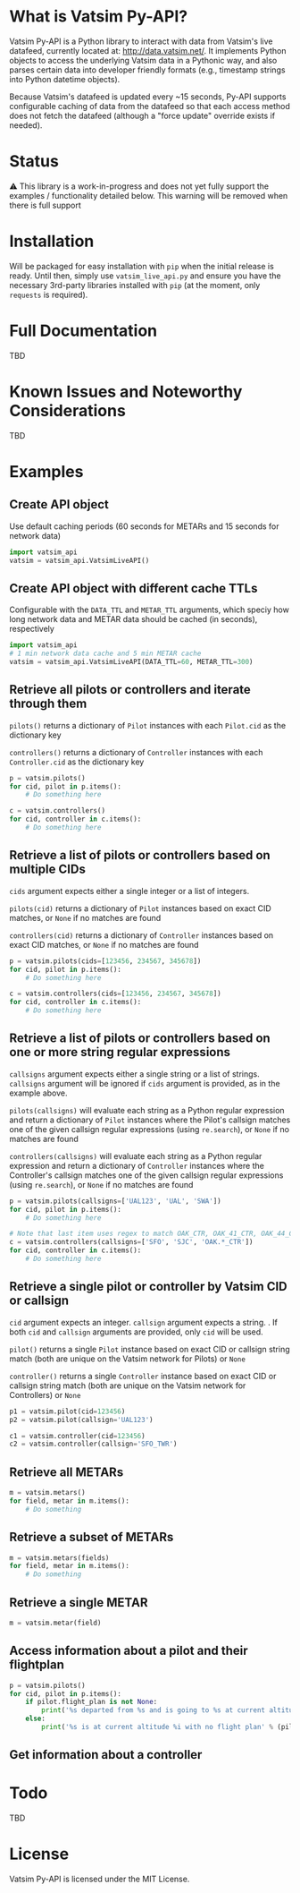 # What is Vatsim Py-API?
Vatsim Py-API is a Python library to interact with data from Vatsim's live datafeed, currently located at: http://data.vatsim.net/. It implements Python objects to access the underlying Vatsim data in a Pythonic way, and also parses certain data into developer friendly formats (e.g., timestamp strings into Python datetime objects). 

Because Vatsim's datafeed is updated every ~15 seconds, Py-API supports configurable caching of data from the datafeed so that each access method does not fetch the datafeed (although a "force update" override exists if needed).

# Status
:warning: This library is a work-in-progress and does not yet fully support the examples / functionality detailed below. This warning will be removed when there is full support

# Installation
Will be packaged for easy installation with `pip` when the initial release is ready. Until then, simply use `vatsim_live_api.py` and ensure you have the necessary 3rd-party libraries installed with `pip` (at the moment, only `requests` is required).

# Full Documentation
TBD

# Known Issues and Noteworthy Considerations
TBD

# Examples

## Create API object
Use default caching periods (60 seconds for METARs and 15 seconds for network data)
```python
import vatsim_api
vatsim = vatsim_api.VatsimLiveAPI()
```

## Create API object with different cache TTLs
Configurable with the `DATA_TTL` and `METAR_TTL` arguments, which speciy how long network data and METAR data should be cached (in seconds), respectively
```python
import vatsim_api
# 1 min network data cache and 5 min METAR cache
vatsim = vatsim_api.VatsimLiveAPI(DATA_TTL=60, METAR_TTL=300)
```

## Retrieve all pilots or controllers and iterate through them
`pilots()` returns a dictionary of `Pilot` instances with each `Pilot.cid` as the dictionary key

`controllers()` returns a dictionary of `Controller` instances with each `Controller.cid` as the dictionary key
```python
p = vatsim.pilots()
for cid, pilot in p.items():
    # Do something here

c = vatsim.controllers()
for cid, controller in c.items():
    # Do something here
```

## Retrieve a list of pilots  or controllers based on multiple CIDs
`cids` argument expects either a single integer or a list of integers.

`pilots(cid)` returns a dictionary of `Pilot` instances based on exact CID matches, or `None` if no matches are found

`controllers(cid)` returns a dictionary of `Controller` instances based on exact CID matches, or `None` if no matches are found
```python
p = vatsim.pilots(cids=[123456, 234567, 345678])
for cid, pilot in p.items():
    # Do something here

c = vatsim.controllers(cids=[123456, 234567, 345678])
for cid, controller in c.items():
    # Do something here
```

## Retrieve a list of pilots or controllers based on one or more string regular expressions
`callsigns` argument expects either a single string or a list of strings. `callsigns` argument will be ignored if `cids` argument is provided, as in the example above.

`pilots(callsigns)` will evaluate each string as a Python regular expression and return a dictionary of `Pilot` instances where the Pilot's callsign matches one of the given callsign regular expressions (using `re.search`), or `None` if no matches are found

`controllers(callsigns)` will evaluate each string as a Python regular expression and return a dictionary of `Controller` instances where the Controller's callsign matches one of the given callsign regular expressions (using `re.search`), or `None` if no matches are found
```python
p = vatsim.pilots(callsigns=['UAL123', 'UAL', 'SWA'])
for cid, pilot in p.items():
    # Do something here

# Note that last item uses regex to match OAK_CTR, OAK_41_CTR, OAK_44_CTR, etc. but not OAK_GND
c = vatsim.controllers(callsigns=['SFO', 'SJC', 'OAK.*_CTR'])
for cid, controller in c.items():
    # Do something here
```

## Retrieve a single pilot or controller by Vatsim CID or callsign
`cid` argument expects an integer. `callsign` argument expects a string. . If both `cid` and `callsign` arguments are provided, only `cid` will be used.

`pilot()` returns a single `Pilot` instance based on exact CID or callsign string match (both are unique on the Vatsim network for Pilots) or `None`

`controller()` returns a single `Controller` instance based on exact CID or callsign string match (both are unique on the Vatsim network for Controllers) or `None`
```python
p1 = vatsim.pilot(cid=123456)
p2 = vatsim.pilot(callsign='UAL123')

c1 = vatsim.controller(cid=123456)
c2 = vatsim.controller(callsign='SFO_TWR')
```

## Retrieve all METARs
```python
m = vatsim.metars()
for field, metar in m.items():
    # Do something
```

## Retrieve a subset of METARs
```python
m = vatsim.metars(fields)
for field, metar in m.items():
    # Do something
```

## Retrieve a single METAR
```python
m = vatsim.metar(field)
```

## Access information about a pilot and their flightplan
```python
p = vatsim.pilots()
for cid, pilot in p.items():
    if pilot.flight_plan is not None:
        print('%s departed from %s and is going to %s at current altitude %i' % (pilot.callsign, pilot.flight_plan.departure, pilot.flight_plan.arrival, pilot.altitude))
    else:
        print('%s is at current altitude %i with no flight plan' % (pilot.callsign, pilot.altitude))
```

## Get information about a controller


# Todo
TBD

# License
Vatsim Py-API is licensed under the MIT License.
